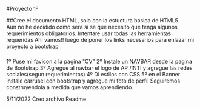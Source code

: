 #Proyecto 1º

##Cree el documento HTML, solo con la estuctura basica de HTML5  
Aun no he decidido como sera si se que necesito que tenga algunos requerimientos obligatorios. 
Intentare usar todas las herramientas requeridas
Ahi vamos!!
luego de  poner los links necesarios para enlazar mi proyecto a bootstrap
###
1º Puse mi favicon a la pagina "CV" 
2º Instale  un NAVBAR desde la pagina de Bootstrap
3º Agregue al navbar el logo de AP /INTI  y agregue las redes sociales(segun requerimientos)
4º Di estilos con CSS
5º en el Banner instale carrusel con bootstrap y agregue mi foto de perfil 
Seguiremos construyendola a medida que vamos aprendiendo

5/11/2022
Creo archivo Readme